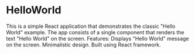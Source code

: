 # HelloWorld
This is a simple React application that demonstrates the classic "Hello World" example. The app consists of a single component that renders the text "Hello World" on the screen.  Features: Displays "Hello World" message on the screen. Minimalistic design. Built using React framework.

